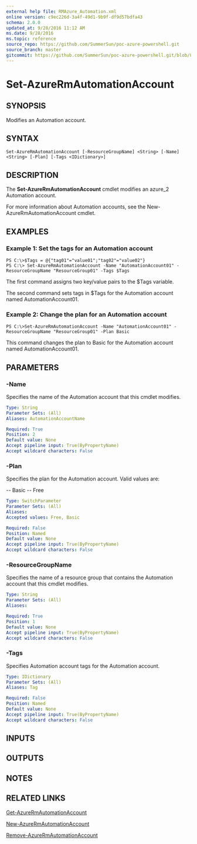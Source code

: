 ```yaml
---
external help file: RMAzure_Automation.xml
online version: c9ec226d-3a4f-49d1-9b9f-df9d57bdfa43
schema: 2.0.0
updated_at: 9/28/2016 11:12 AM
ms.date: 9/28/2016
ms.topic: reference
source_repo: https://github.com/SummerSun/poc-azure-powershell.git
source_branch: master
gitcommit: https://github.com/SummerSun/poc-azure-powershell.git/blob/8903b0f1daa01932ac5fa167f377736de2df6709/azureps-cmdlets-docs/Resource%20Manager/Automation%20Cmdlets/v1.0/Set-AzureRmAutomationAccount.md
---
```


# Set-AzureRmAutomationAccount
## SYNOPSIS
Modifies an Automation account.

## SYNTAX

```
Set-AzureRmAutomationAccount [-ResourceGroupName] <String> [-Name] <String> [-Plan] [-Tags <IDictionary>]
```

## DESCRIPTION
The **Set-AzureRmAutomationAccount** cmdlet modifies an azure_2 Automation account.

For more information about Automation accounts, see the New-AzureRmAutomationAccount cmdlet.

## EXAMPLES

### Example 1: Set the tags for an Automation account
```
PS C:\>$Tags = @{"tag01"="value01";"tag02"="value02"}
PS C:\> Set-AzureRmAutomationAccount -Name "AutomationAccount01" -ResourceGroupName "ResourceGroup01" -Tags $Tags
```

The first command assigns two key/value pairs to the $Tags variable.

The second command sets tags in $Tags for the Automation account named AutomationAccount01.

### Example 2: Change the plan for an Automation account
```
PS C:\>Set-AzureRmAutomationAccount -Name "AutomationAccount01" -ResourceGroupName "ResourceGroup01" -Plan Basic
```

This command changes the plan to Basic for the Automation account named AutomationAccount01.

## PARAMETERS

### -Name
Specifies the name of the Automation account that this cmdlet modifies.

```yaml
Type: String
Parameter Sets: (All)
Aliases: AutomationAccountName

Required: True
Position: 2
Default value: None
Accept pipeline input: True(ByPropertyName)
Accept wildcard characters: False
```

### -Plan
Specifies the plan for the Automation account.
Valid values are: 

-- Basic 
-- Free

```yaml
Type: SwitchParameter
Parameter Sets: (All)
Aliases: 
Accepted values: Free, Basic

Required: False
Position: Named
Default value: None
Accept pipeline input: True(ByPropertyName)
Accept wildcard characters: False
```

### -ResourceGroupName
Specifies the name of a resource group that contains the Automation account that this cmdlet modifies.

```yaml
Type: String
Parameter Sets: (All)
Aliases: 

Required: True
Position: 1
Default value: None
Accept pipeline input: True(ByPropertyName)
Accept wildcard characters: False
```

### -Tags
Specifies Automation account tags for the Automation account.

```yaml
Type: IDictionary
Parameter Sets: (All)
Aliases: Tag

Required: False
Position: Named
Default value: None
Accept pipeline input: True(ByPropertyName)
Accept wildcard characters: False
```

## INPUTS

## OUTPUTS

## NOTES

## RELATED LINKS

[Get-AzureRmAutomationAccount](c9ec226d-3a4f-49d1-9b9f-df9d57bdfa43)

[New-AzureRmAutomationAccount](1a996e7a-1de8-4533-a39a-c17cf1ab18fd)

[Remove-AzureRmAutomationAccount](2a126e99-39dd-4c00-b2a6-bf6495d64345)

